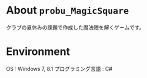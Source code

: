 ﻿# About `probu_MagicSquare`
クラブの夏休みの課題で作成した魔法陣を解くゲームです。

# Environment
OS			: Windows 7, 8.1
プログラミング言語	: C#